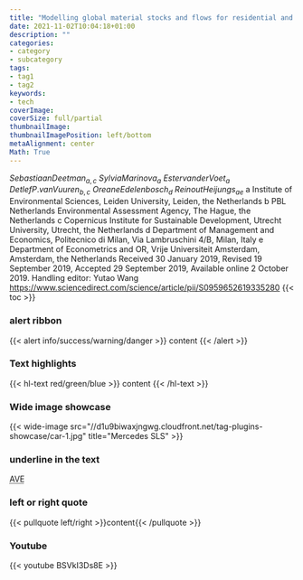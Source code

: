 ```yaml
---
title: "Modelling global material stocks and flows for residential and service sector buildings towards 2050"
date: 2021-11-02T10:04:18+01:00
description: ""
categories:
- category
- subcategory
tags:
- tag1
- tag2
keywords:
- tech
coverImage:
coverSize: full/partial
thumbnailImage:
thumbnailImagePosition: left/bottom
metaAlignment: center
Math: True
---
```


<!--more-->
$Sebastiaan Deetman_{a,c}$ $Sylvia Marinova_{a}$ $Estervan der Voet_{a}$ $Detlef P.van Vuuren_{b,c}$ $Oreane Edelenbosch_{d}$ $Reinout Heijungs_{ae}$
a Institute of Environmental Sciences, Leiden University, Leiden, the Netherlands
b PBL Netherlands Environmental Assessment Agency, The Hague, the Netherlands
c Copernicus Institute for Sustainable Development, Utrecht University, Utrecht, the Netherlands
d Department of Management and Economics, Politecnico di Milan, Via Lambruschini 4/B, Milan, Italy
e Department of Econometrics and OR, Vrije Universiteit Amsterdam, Amsterdam, the Netherlands
Received 30 January 2019, Revised 19 September 2019, Accepted 29 September 2019, Available online 2 October 2019.
Handling editor: Yutao Wang
https://www.sciencedirect.com/science/article/pii/S0959652619335280
{{< toc >}}
### alert ribbon
{{< alert info/success/warning/danger >}} content {{< /alert >}}
### Text highlights
{{< hl-text red/green/blue >}} content {{< /hl-text >}}
### Wide image showcase
{{< wide-image src="//d1u9biwaxjngwg.cloudfront.net/tag-plugins-showcase/car-1.jpg" title="Mercedes SLS" >}}
### underline in the text
<abbr title="Avenue">AVE</abbr>
### left or right quote
{{< pullquote left/right >}}content{{< /pullquote >}}
### Youtube
{{< youtube BSVkI3Ds8E >}}
